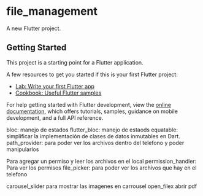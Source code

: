 # file_management

A new Flutter project.

## Getting Started

This project is a starting point for a Flutter application.

A few resources to get you started if this is your first Flutter project:

- [Lab: Write your first Flutter app](https://docs.flutter.dev/get-started/codelab)
- [Cookbook: Useful Flutter samples](https://docs.flutter.dev/cookbook)

For help getting started with Flutter development, view the
[online documentation](https://docs.flutter.dev/), which offers tutorials,
samples, guidance on mobile development, and a full API reference.


bloc: manejo de estados
flutter_bloc: manejo de estaods
equatable: simplificar la implementación de clases de datos inmutables en Dart.
path_provider: para poder ver los archivos dentro del telefono y poder manipularlos

<uses-permission android:name="android.permission.READ_EXTERNAL_STORAGE" /> Para agregar un permiso y leer los archivos en el local
permission_handler: Para ver los permisos
file_picker: para poder ver los archivos que hay en el telefono

carousel_slider para mostrar las imagenes en carrousel
open_filex  abrir pdf